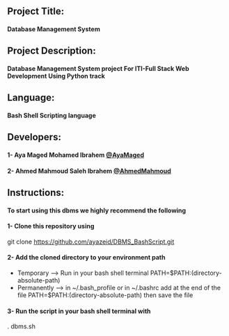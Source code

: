 ## Project Title:

#### Database Management System



## Project Description:

#### Database Management System project For ITI-Full Stack Web Development Using Python track

## Language:

#### Bash Shell Scripting language




## Developers:

#### 1- Aya Maged Mohamed Ibrahem [@AyaMaged](https://github.com/ayazeid)

#### 2- Ahmed Mahmoud Saleh Ibrahem [@AhmedMahmoud](https://github.com/ahmedsaleh1998)




## Instructions:

#### To start using this dbms we highly recommend the following

#### 1- Clone this repository using

git clone https://github.com/ayazeid/DBMS_BashScript.git

#### 2- Add the cloned directory to your environment path

- Temporary --> Run in your bash shell terminal
PATH=$PATH:(directory-absolute-path)
- Permanently --> in ~/.bash_profile or in ~/.bashrc 
add at the end of the file
PATH=$PATH:(directory-absolute-path)
then save the file

#### 3- Run the script in your bash shell terminal with

. dbms.sh
